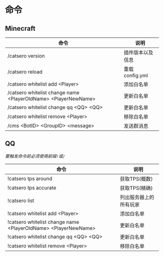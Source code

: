 # 命令

## Minecraft

| 命令                                                               | 说明           |
|------------------------------------------------------------------|--------------|
| /catsero version                                                 | 插件版本以及信息     |
| /catsero reload                                                  | 重载config.yml |
| /catsero whitelist add &lt;Player>                                 | 添加白名单        |
| /catsero whitelist change name &lt;PlayerOldName> \<PlayerNewName> | 更新白名单        |
| /catsero whitelist change qq &lt;QQ> &lt;QQ>                         | 更新白名单        |
| /catsero whitelist remove &lt;Player>                              | 移除白名单        |
| /cms &lt;BotID> &lt;GroupID> &lt;message>                              | 发送群消息        |

## QQ

_要触发命令前必须使用前缀`!`或`/`_

| 命令                                                               | 说明          |
|------------------------------------------------------------------|-------------|
| !catsero tps around                                              | 获取TPS(概数)   |
| !catsero tps accurate                                            | 获取TPS(精确)   |
| !catsero list                                                    | 列出服务器上的所有玩家 |
| !catsero whitelist add &lt;Player>                                 | 添加白名单       |
| !catsero whitelist change name &lt;PlayerOldName> &lt;PlayerNewName> | 更新白名单       |
| !catsero whitelist change qq &lt;QQ> &lt;QQ>                         | 更新白名单       |
| !catsero whitelist remove &lt;Player>                              | 移除白名单       |